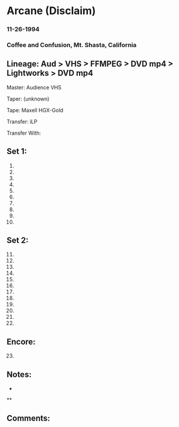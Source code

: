 # Arcane (Disclaim)
### 11-26-1994
### Coffee and Confusion, Mt. Shasta, California

## Lineage: Aud > VHS > FFMPEG > DVD mp4 > Lightworks > DVD mp4

Master: Audience VHS 

Taper: (unknown)

Tape: Maxell HGX-Gold

Transfer: iLP

Transfer With: 

## Set 1:

1.
2.
3.
4.
5.
6.
7.
8.
9.
10.

## Set 2:

11.
12.
13.
14.
15.
16.
17.
18.
19.
20.
21.
22.

## Encore:

23.

## Notes:
*
**

## Comments:
